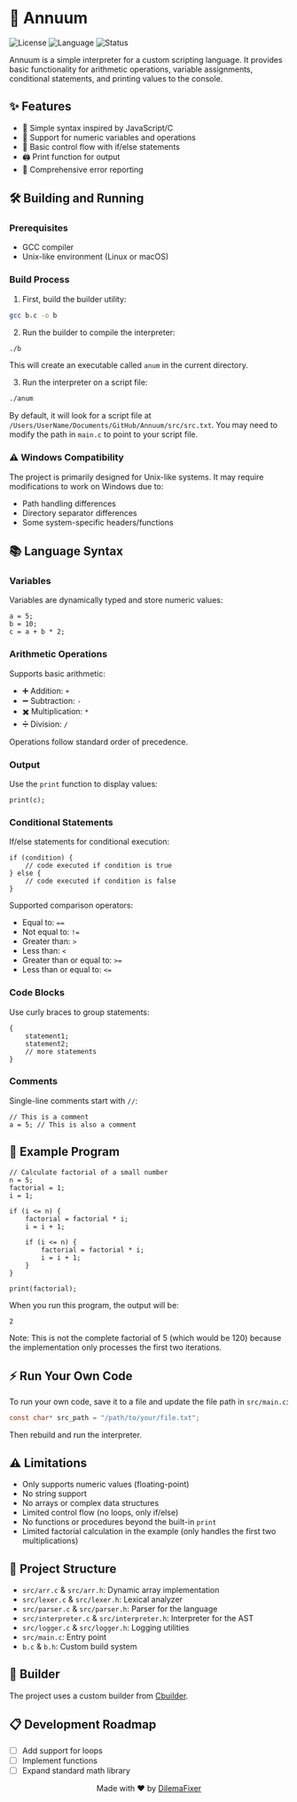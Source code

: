 # 🚀 Annuum

![License](https://img.shields.io/badge/license-MIT-blue.svg)
![Language](https://img.shields.io/badge/language-C-orange.svg)
![Status](https://img.shields.io/badge/status-experimental-green.svg)

Annuum is a simple interpreter for a custom scripting language. It provides basic functionality for arithmetic operations, variable assignments, conditional statements, and printing values to the console.

## ✨ Features

- 📝 Simple syntax inspired by JavaScript/C
- 🔢 Support for numeric variables and operations
- 🔀 Basic control flow with if/else statements
- 🖨️ Print function for output
- 🐛 Comprehensive error reporting

## 🛠️ Building and Running

### Prerequisites

- GCC compiler
- Unix-like environment (Linux or macOS)

### Build Process

1. First, build the builder utility:

```bash
gcc b.c -o b
```

2. Run the builder to compile the interpreter:

```bash
./b
```

This will create an executable called `anum` in the current directory.

3. Run the interpreter on a script file:

```bash
./anum
```

By default, it will look for a script file at `/Users/UserName/Documents/GitHub/Annuum/src/src.txt`. You may need to modify the path in `main.c` to point to your script file.

### ⚠️ Windows Compatibility

The project is primarily designed for Unix-like systems. It may require modifications to work on Windows due to:

- Path handling differences
- Directory separator differences
- Some system-specific headers/functions

## 📚 Language Syntax

### Variables

Variables are dynamically typed and store numeric values:

```
a = 5;
b = 10;
c = a + b * 2;
```

### Arithmetic Operations

Supports basic arithmetic:
- ➕ Addition: `+`
- ➖ Subtraction: `-`
- ✖️ Multiplication: `*`
- ➗ Division: `/`

Operations follow standard order of precedence.

### Output

Use the `print` function to display values:

```
print(c);
```

### Conditional Statements

If/else statements for conditional execution:

```
if (condition) {
    // code executed if condition is true
} else {
    // code executed if condition is false
}
```

Supported comparison operators:
- Equal to: `==`
- Not equal to: `!=`
- Greater than: `>`
- Less than: `<`
- Greater than or equal to: `>=`
- Less than or equal to: `<=`

### Code Blocks

Use curly braces to group statements:

```
{
    statement1;
    statement2;
    // more statements
}
```

### Comments

Single-line comments start with `//`:

```
// This is a comment
a = 5; // This is also a comment
```

## 📝 Example Program

```
// Calculate factorial of a small number
n = 5;
factorial = 1;
i = 1;

if (i <= n) {
    factorial = factorial * i;
    i = i + 1;
    
    if (i <= n) {
        factorial = factorial * i;
        i = i + 1;
    }
}

print(factorial);
```

When you run this program, the output will be:
```
2
```
Note: This is not the complete factorial of 5 (which would be 120) because the implementation only processes the first two iterations.

## ⚡ Run Your Own Code

To run your own code, save it to a file and update the file path in `src/main.c`:

```c
const char* src_path = "/path/to/your/file.txt";
```

Then rebuild and run the interpreter.

## ⚠️ Limitations

- Only supports numeric values (floating-point)
- No string support
- No arrays or complex data structures
- Limited control flow (no loops, only if/else)
- No functions or procedures beyond the built-in `print`
- Limited factorial calculation in the example (only handles the first two multiplications)

## 📂 Project Structure

- `src/arr.c` & `src/arr.h`: Dynamic array implementation
- `src/lexer.c` & `src/lexer.h`: Lexical analyzer
- `src/parser.c` & `src/parser.h`: Parser for the language
- `src/interpreter.c` & `src/interpreter.h`: Interpreter for the AST
- `src/logger.c` & `src/logger.h`: Logging utilities
- `src/main.c`: Entry point
- `b.c` & `b.h`: Custom build system

## 🔨 Builder

The project uses a custom builder from [Cbuilder](https://github.com/DilemaFixer/Cbuilder).

## 📋 Development Roadmap

- [ ] Add support for loops
- [ ] Implement functions
- [ ] Expand standard math library

<div align="center">
  <p>Made with ❤️ by <a href="https://github.com/DilemaFixer">DilemaFixer</a></p>
</div>
